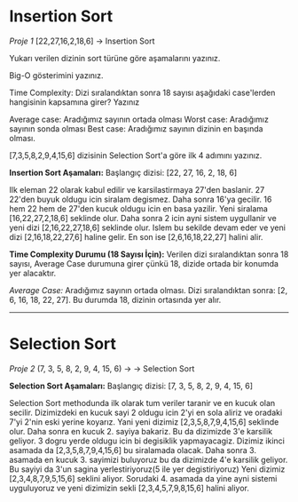 # Insertion Sort

*Proje 1*
[22,27,16,2,18,6] -> Insertion Sort

Yukarı verilen dizinin sort türüne göre aşamalarını yazınız.

Big-O gösterimini yazınız.

Time Complexity: Dizi sıralandıktan sonra 18 sayısı aşağıdaki case'lerden hangisinin kapsamına girer? Yazınız

Average case: Aradığımız sayının ortada olması
Worst case: Aradığımız sayının sonda olması
Best case: Aradığımız sayının dizinin en başında olması.

[7,3,5,8,2,9,4,15,6] dizisinin Selection Sort'a göre ilk 4 adımını yazınız.

**Insertion Sort Aşamaları:**
Başlangıç dizisi: [22, 27, 16, 2, 18, 6]

Ilk eleman 22 olarak kabul edilir ve karsilastirmaya 27'den baslanir. 27 22'den buyuk oldugu icin siralam degismez. Daha sonra 16'ya gecilir. 16 hem 22 hem de 27'den kucuk oldugu icin en basa yazilir. Yeni siralama [16,22,27,2,18,6] seklinde olur. Daha sonra 2 icin ayni sistem uygullanir ve yeni dizi [2,16,22,27,18,6] seklinde olur. Islem bu sekilde devam eder ve yeni dizi [2,16,18,22,27,6] haline gelir. En son ise [2,6,16,18,22,27] halini alir.

**Time Complexity Durumu (18 Sayısı İçin):**
Verilen dizi sıralandıktan sonra 18 sayısı, Average Case durumuna girer çünkü 18, dizide ortada bir konumda yer alacaktır.

*Average Case:* Aradığımız sayının ortada olması.
Dizi sıralandıktan sonra: [2, 6, 16, 18, 22, 27]. Bu durumda 18, dizinin ortasında yer alır.

------------------------------------------------------------------------------------------------

# Selection Sort

*Proje 2*
(7, 3, 5, 8, 2, 9, 4, 15, 6) ->  -> Selection Sort

**Selection Sort Aşamaları:**
Başlangıç dizisi: [7, 3, 5, 8, 2, 9, 4, 15, 6]

Selection Sort methodunda ilk olarak tum veriler taranir ve en kucuk olan secilir. Dizimizdeki en kucuk sayi 2 oldugu icin 2'yi en sola aliriz ve oradaki 7'yi 2'nin eski yerine koyarız. Yani yeni dizimiz [2,3,5,8,7,9,4,15,6] seklinde olur. Daha sonra en kucuk 2. sayiya bakariz. Bu da dizimizde 3'e karsilik geliyor. 3 dogru yerde oldugu icin bi degisiklik yapmayacagiz. Dizimiz ikinci asamada da [2,3,5,8,7,9,4,15,6] bu siralamada olacak. Daha sonra 3. asamada en kucuk 3. sayimizi buluyoruz bu da dizimizde 4'e karsilik geliyor. Bu sayiyi da 3'un sagina yerlestiriyoruz(5 ile yer degistiriyoruz) Yeni dizimiz [2,3,4,8,7,9,5,15,6] seklini aliyor. Sorudaki 4. asamada da yine ayni sistemi uyguluyoruz ve yeni dizimizin sekli [2,3,4,5,7,9,8,15,6] halini aliyor. 
